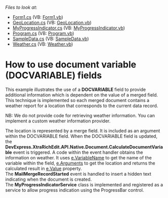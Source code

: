 <!-- default file list -->
*Files to look at*:

* [Form1.cs](./CS/DocumentVariablesExample/Form1.cs) (VB: [Form1.vb](./VB/DocumentVariablesExample/Form1.vb))
* [GeoLocation.cs](./CS/DocumentVariablesExample/GeoLocation.cs) (VB: [GeoLocation.vb](./VB/DocumentVariablesExample/GeoLocation.vb))
* [MyProgressIndicator.cs](./CS/DocumentVariablesExample/MyProgressIndicator.cs) (VB: [MyProgressIndicator.vb](./VB/DocumentVariablesExample/MyProgressIndicator.vb))
* [Program.cs](./CS/DocumentVariablesExample/Program.cs) (VB: [Program.vb](./VB/DocumentVariablesExample/Program.vb))
* [SampleData.cs](./CS/DocumentVariablesExample/SampleData.cs) (VB: [SampleData.vb](./VB/DocumentVariablesExample/SampleData.vb))
* [Weather.cs](./CS/DocumentVariablesExample/Weather.cs) (VB: [Weather.vb](./VB/DocumentVariablesExample/Weather.vb))
<!-- default file list end -->
# How to use document variable (DOCVARIABLE) fields


<p>This example illustrates the use of a <strong>DOCVARIABLE </strong>field to provide additional information which is dependent on the value of a merged field. This technique is implemented so each merged document contains a weather report for a location that corresponds to the current data record.</p>
<p>NB: We do not provide code for retrieving weather information. You can implement a custom weather information provider.</p>
<p>The location is represented by a merge field. It is included as an argument within the DOCVARIABLE field. When the DOCVARIABLE field is updated, the <strong>DevExpress.XtraRichEdit.API.Native.Document.CalculateDocumentVariable</strong> event is triggered. A code within the event handler obtains the information on weather. It uses <u>e.VariableName</u> to get the name of the variable within the field, <u>e.Arguments</u> to get the location and returns the calculated result in <u>e.Value</u> property.<br /> The <strong>MailMergeRecordStarted</strong> event is handled to insert a hidden text indicating when the document is created. <br /> The <strong>MyProgressIndicatorService</strong> class is implemented and registered as a service to allow progress indication using the ProgressBar control.</p>

<br/>


